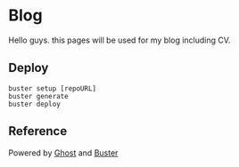 # Blog
Hello guys. this pages will be used for my blog including CV.

## Deploy
```
buster setup [repoURL]
buster generate
buster deploy
```

## Reference
Powered by [Ghost](http://ghost.org) and [Buster](https://github.com/axitkhurana/buster/)
